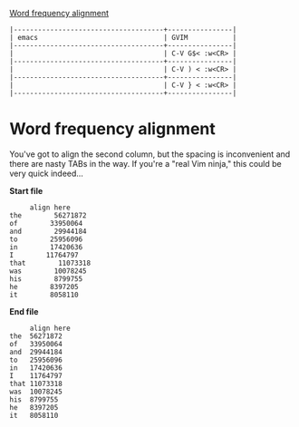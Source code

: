 [to solve]:http://www.vimgolf.com/challenges/50f3c2d55c891f0002000002

[Word frequency alignment][to solve]

```
|-------------------------------------+----------------|
| emacs                               | GVIM           |
|-------------------------------------+----------------|
|                                     | C-V G$< :w<CR> |
|-------------------------------------+----------------|
|                                     | C-V ) < :w<CR> |
|-------------------------------------+----------------|
|                                     | C-V } < :w<CR> |
|-------------------------------------+----------------|
```

# Word frequency alignment

You've got to align the second column, but the spacing is inconvenient and there are nasty TABs in the way. If you're a "real Vim ninja," this could be very quick indeed...

**Start file**

```
     align here
the        56271872
of        33950064
and        29944184
to        25956096
in        17420636
I        11764797
that        11073318
was        10078245
his        8799755
he        8397205
it        8058110
```

**End file**

```
     align here
the  56271872
of   33950064
and  29944184
to   25956096
in   17420636
I    11764797
that 11073318
was  10078245
his  8799755
he   8397205
it   8058110
```
